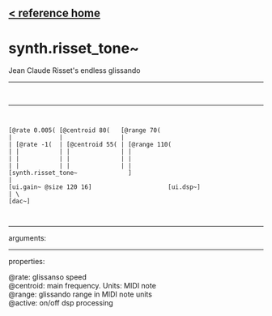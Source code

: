 [< reference home](index.html)
---

# synth.risset_tone~


Jean Claude Risset&#39;s endless glissando

---

<br>


---


```


[@rate 0.005( [@centroid 80(   [@range 70(
|             |                |
| [@rate -1(  | [@centroid 55( | [@range 110(
| |           | |              | |
| |           | |              | |
| |           | |              | |
[synth.risset_tone~              ]
|
[ui.gain~ @size 120 16]                     [ui.dsp~]
| \
[dac~]

            
```

---
arguments:


---
properties:

@rate: glissanso
            speed<br>
@centroid: main
            frequency. Units: MIDI note<br>
@range: 
            glissando range in MIDI note units<br>
@active: on/off dsp
            processing<br>

